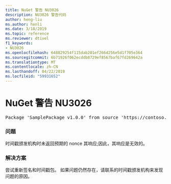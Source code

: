 ```yaml
---
title: NuGet 警告 NU3026
description: NU3026 警告代码
author: heng-liu
ms.author: henli
ms.date: 3/18/2019
ms.topic: reference
ms.reviewer: dtivel
f1_keywords:
- NU3026
ms.openlocfilehash: 648829254f115dab201ef266d256e5d1f705e364
ms.sourcegitcommit: 6b71926f062ecddb8729ef8567baf67fd269642a
ms.translationtype: MT
ms.contentlocale: zh-CN
ms.lasthandoff: 04/22/2019
ms.locfileid: "59931652"
---
```

# <a name="nuget-warning-nu3026"></a>NuGet 警告 NU3026

<pre>Package 'SamplePackage v1.0.0' from source 'https://contoso.com/index.json': The timestamp response is invalid. Nonces did not match.</pre>

### <a name="issue"></a>问题

时间戳颁发机构时未返回预期的 nonce 其响应;因此，其响应是无效的。


### <a name="solution"></a>解决方案

尝试重新签名和时间戳包。 如果问题仍然存在，请联系的时间戳颁发机构来发现问题的原因。